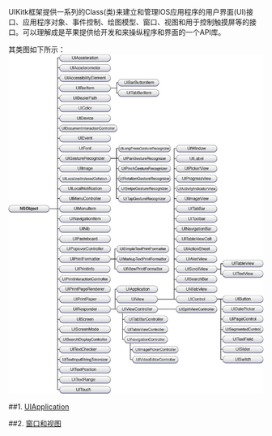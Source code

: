 UIKitk框架提供一系列的Class(类)来建立和管理IOS应用程序的用户界面(UI)接口、应用程序对象、事件控制、绘图模型、窗口、视图和用于控制触摸屏等的接口。可以理解成是苹果提供给开发和来操纵程序和界面的一个API库。

其类图如下所示：
![image](./uikit/imgs/uikit_classes.jpg)

##1. [UIApplication](./uikit/application.md)

##2. [窗口和视图](./uikit/windowAview.md)